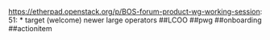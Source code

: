https://etherpad.openstack.org/p/BOS-forum-product-wg-working-session: 51: * target (welcome) newer large operators ##LCOO ##pwg ##onboarding ##actionitem


